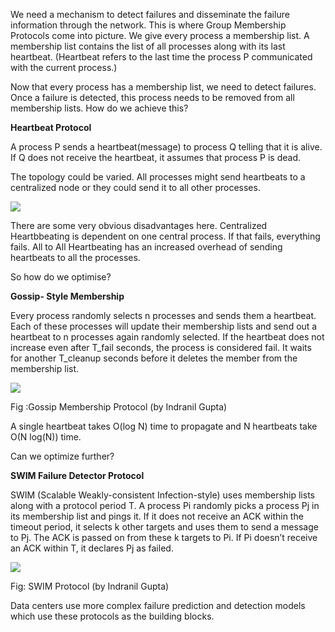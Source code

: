 We need a mechanism to detect failures and disseminate the failure information through the network. This is where Group Membership Protocols come into picture. We give every process a membership list. A membership list contains the list of all processes along with its last heartbeat. (Heartbeat refers to the last time the process P communicated with the current process.)

Now that every process has a membership list, we need to detect failures. Once a failure is detected, this process needs to be removed from all membership lists. How do we achieve this?

**Heartbeat Protocol**

A process P sends a heartbeat(message) to process Q telling that it is alive. If Q does not receive the heartbeat, it assumes that process P is dead.

The topology could be varied. All processes might send heartbeats to a centralized node or they could send it to all other processes.

![](https://miro.medium.com/v2/resize:fit:1400/1*V_4ighFhaFzY0HSsdFygUA.png)

There are some very obvious disadvantages here. Centralized Heartbbeating is dependent on one central process. If that fails, everything fails. All to All Heartbeating has an increased overhead of sending heartbeats to all the processes.

So how do we optimise?

**Gossip- Style Membership**

Every process randomly selects n processes and sends them a heartbeat. Each of these processes will update their membership lists and send out a heartbeat to n processes again randomly selected. If the heartbeat does not increase even after T_fail seconds, the process is considered fail. It waits for another T_cleanup seconds before it deletes the member from the membership list.

![](https://miro.medium.com/v2/resize:fit:1198/1*nrXPs2h8iNhQKmj44rnfPQ.png)

Fig :Gossip Membership Protocol (by Indranil Gupta)

A single heartbeat takes O(log N) time to propagate and N heartbeats take O(N log(N)) time.

Can we optimize further?

**SWIM Failure Detector Protocol**

SWIM (Scalable Weakly-consistent Infection-style) uses membership lists along with a protocol period T. A process Pi randomly picks a process Pj in its membership list and pings it. If it does not receive an ACK within the timeout period, it selects k other targets and uses them to send a message to Pj. The ACK is passed on from these k targets to Pi. If Pi doesn’t receive an ACK within T, it declares Pj as failed.

![](https://miro.medium.com/v2/resize:fit:1400/1*FN-90TvK6MZuHvKOn4zobQ.png)

Fig: SWIM Protocol (by Indranil Gupta)

Data centers use more complex failure prediction and detection models which use these protocols as the building blocks.